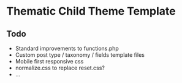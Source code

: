 # Thematic Child Theme Template

## Todo
* Standard improvements to functions.php
* Custom post type / taxonomy / fields template files
* Mobile first responsive css
* normalize.css to replace reset.css?
* ...  

